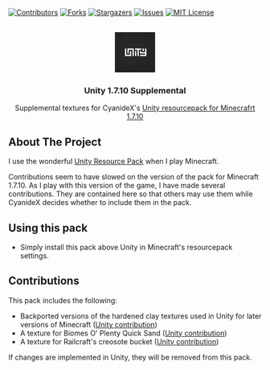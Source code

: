 <!-- Improved compatibility of back to top link: See: https://github.com/othneildrew/Best-README-Template/pull/73 -->
<a id="readme-top"></a>
<!--
*** Thanks for checking out the Best-README-Template. If you have a suggestion
*** that would make this better, please fork the repo and create a pull request
*** or simply open an issue with the tag "enhancement".
*** Don't forget to give the project a star!
*** Thanks again! Now go create something AMAZING! :D
-->

<!-- PROJECT SHIELDS -->
<!--
*** I'm using markdown "reference style" links for readability.
*** Reference links are enclosed in brackets [ ] instead of parentheses ( ).
*** See the bottom of this document for the declaration of the reference variables
*** for contributors-url, forks-url, etc. This is an optional, concise syntax you may use.
*** https://www.markdownguide.org/basic-syntax/#reference-style-links
-->
[![Contributors][contributors-shield]][contributors-url]
[![Forks][forks-shield]][forks-url]
[![Stargazers][stars-shield]][stars-url]
[![Issues][issues-shield]][issues-url]
[![MIT License][license-shield]][license-url]

<!-- PROJECT LOGO -->
<br />
<div align="center">
  <a href="https://github.com/ScottKillen/MC-Unity-1.7.10-Supplemental">
    <img src="pack.png" alt="Logo" width="80" height="80">
  </a>

  <h3 align="center">Unity 1.7.10 Supplemental</h3>

  <p align="center">
    Supplemental textures for CyanideX's <a href="https://github.com/Unity-Resource-Pack/Unity/tree/1.7.10">Unity resourcepack for Minecrafrt 1.7.10</a>
  </p>
</div>

<!-- ABOUT THE PROJECT -->
## About The Project

I use the wonderful [Unity Resource Pack](https://github.com/Unity-Resource-Pack/Unity/tree/1.7.10) when I play Minecraft.

Contributions seem to have slowed on the version of the pack for Minecraft 1.7.10. As I play with this version of the game, I have made several contributions. They are contained here so that others may use them while CyanideX decides whether to include them in the pack.

## Using this pack

- Simply install this pack above Unity in Minecraft's resourcepack settings.

## Contributions

This pack includes the following:

- Backported versions of the hardened clay textures used in Unity for later versions of Minecraft ([Unity contribution](https://github.com/Unity-Resource-Pack/Unity/pull/276))
- A texture for Biomes O' Plenty Quick Sand ([Unity contribution](https://github.com/Unity-Resource-Pack/Unity/pull/275))
- A texture for Railcraft's creosote bucket ([Unity contribution](https://github.com/Unity-Resource-Pack/Unity/pull/277))

If changes are implemented in Unity, they will be removed from this pack.

<!-- MARKDOWN LINKS & IMAGES -->
<!-- https://www.markdownguide.org/basic-syntax/#reference-style-links -->
[contributors-shield]: <https://img.shields.io/github/contributors/ScottKillen/MC-Unity-1.7.10-Supplemental.svg?style=for-the-badge>
[contributors-url]: <https://github.com/ScottKillen/MC-Unity-1.7.10-Supplemental/graphs/contributors>
[forks-shield]: <https://img.shields.io/github/forks/ScottKillen/MC-Unity-1.7.10-Supplemental.svg?style=for-the-badge>
[forks-url]: <https://github.com/ScottKillen/MC-Unity-1.7.10-Supplemental/network/members>
[stars-shield]: <https://img.shields.io/github/stars/ScottKillen/MC-Unity-1.7.10-Supplemental.svg?style=for-the-badge>
[stars-url]: <https://github.com/ScottKillen/MC-Unity-1.7.10-Supplemental/stargazers>
[issues-shield]: <https://img.shields.io/github/issues/ScottKillen/MC-Unity-1.7.10-Supplemental.svg?style=for-the-badge>
[issues-url]: <https://github.com/ScottKillen/MC-Unity-1.7.10-Supplemental/issues>
[license-shield]: <https://img.shields.io/github/license/ScottKillen/MC-Unity-1.7.10-Supplemental.svg?style=for-the-badge>
[license-url]: <https://github.com/ScottKillen/MC-Unity-1.7.10-Supplemental/blob/master/LICENSE.txt>
